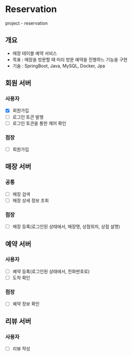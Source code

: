 # Reservation
project - reservation


## 개요
- 매장 테이블 예약 서비스
- 목표 : 매장을 방문할 때 미리 방문 예약을 진행하느 기능을 구현
- 기술 : SpringBoot, Java, MySQL, Docker, Jpa


## 회원 서버
### 사용자
- [x] 회원가입
- [ ] 로그인 토큰 발행
- [ ] 로그인 토큰을 통한 제어 확인
### 점장
- [ ] 회원가입


## 매장 서버
### 공통
- [ ] 매장 검색
- [ ] 매장 상세 정보 조회
### 점장
- [ ] 매장 등록(로그인된 상태에서, 매장명, 상점위치, 상점 설명)


## 예약 서버
### 사용자
- [ ] 예약 등록(로그인된 상태에서, 전화번호로)
- [ ] 도착 확인
### 점장
- [ ] 예약 정보 확인

## 리뷰 서버
### 사용자
- [ ] 리뷰 작성

